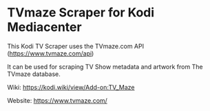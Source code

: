 # TVmaze Scraper for Kodi Mediacenter

This Kodi TV Scraper uses the TVmaze.com API (https://www.tvmaze.com/api)

It can be used for scraping TV Show metadata and artwork from The TVmaze database.

Wiki: https://kodi.wiki/view/Add-on:TV_Maze

Website: https://www.tvmaze.com/
